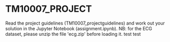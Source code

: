 # TM10007_PROJECT

Read the project guidelines (TM10007_projectguidelines) and work out your solution in the Jupyter Notebook (assignment.ipynb).
NB: for the ECG dataset, please unzip the file 'ecg.zip' before loading it. test test
